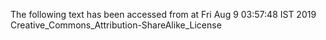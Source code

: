 The following text has been accessed from at Fri Aug 9 03:57:48 IST 2019
Creative_Commons_Attribution-ShareAlike_License

